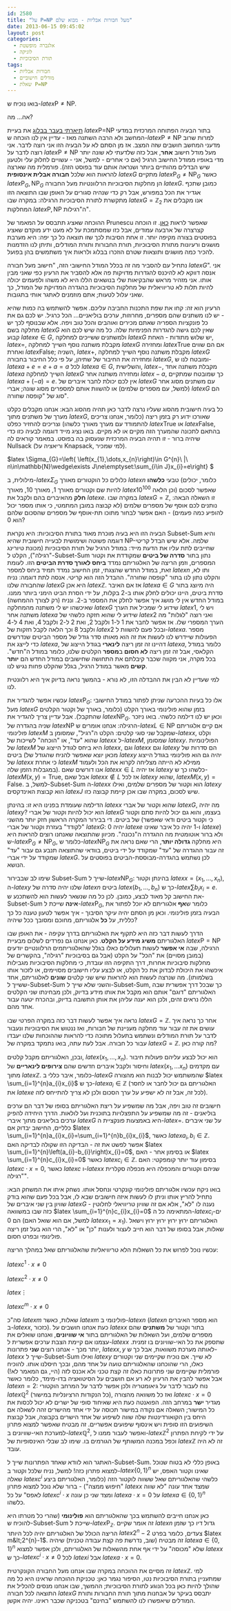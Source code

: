 ```yaml
---
id: 2580
title: "על P=NP מעל חבורות אבליות - מבוא שלם"
date: 2013-06-15 09:45:02
layout: post
categories: 
  - אלגברה מופשטת
  - לוגיקה
  - תורת הסיבוכיות
tags: 
  - חבורות אבליות
  - מודלים חישוביים
  - שאלת P=NP
---
```

בואו נוכיח ש-$latex \mbox{P}\ne\mbox{NP}$.

אה... מה?

<a href="http://www.gadial.net/2010/08/15/p_vs_np_overview/">תיארתי בעבר בבלוג</a> את בעיית $latex \mbox{P=NP}$ בתור הבעיה הפתוחה המרכזית במדעי המחשב ולא הרבה השתנה מאז - עדיין אין לנו הוכחה ש-$latex \mbox{P}\ne\mbox{NP}$ למרות שרוב מדעני המחשב חושבים שזה המצב. אז מן הסתם לא על הבעיה הזו אני רוצה לדבר. אני רוצה לדבר על $latex \mbox{P}\ne\mbox{NP}$ מעל מודל חישוב <strong>אחר</strong>, אבל כזה שלדעתי לא שונה יותר מדי באופיו ממודל החישוב הרגיל (אם כי אחרים - למשל, אני - עשויים לחלוק עלי ולטעון שיש הבדלים מהותיים ביותר ושנראה אותם עוד בפוסט הזה). פורמלית מה שארצה להראות הוא שלכל <strong>חבורה אבלית אינסופית</strong> $latex G$ מתקיים $latex \mbox{P}_{G}\ne\mbox{NP}_{G}$ כאשר $latex \mbox{P}_{G},\mbox{NP}_{G}$ הן מחלקות הסיבוכיות הרלוונטיות מעל החבורה $latex G$. כמובן שתכף אגדיר את הכל במפורש, אבל רק כדי שנהיה סגורים על האופן שבו התוצאה הזו מתקשרת לתורת הסיבוכיות הרגילה: במקרה שבו $latex G=\mathbb{Z}_{2}$ אנו מקבלים את המחלקות $latex \mbox{P},\mbox{NP}$ ה"רגילות".

ההוכחה שאציג תתבסס על המאמר של Prunescu שאפשר לראות <a href="http://home.mathematik.uni-freiburg.de/prunescu/grupshor.pdf">כאן</a>. זו הוכחה קצרצרה של ארבעה עמודים, אבל כזו שמסתמכת על לא מעט ידע מוקדם שאציג בפוסטים בצורה מקיפה יותר. זו אחת הסיבות לכך שזו תוצאה כל כך יפה: היא מערבת מושגים ורעיונות מתורת הסיבוכיות, תורת החבורות ותורת המודלים, ותיתן לנו הזדמנות להכיר כמה מושגים ותוצאות שטרם הוזכרו בבלוג ולראות איך משתמשים בהן בפועל.

נתחיל עם להסביר מה זה בכלל המודל החישובי הזה, "חישוב מעל חבורה $latex G$". אני אנסה דווקא לא להיכנס להגדרות מדויקות פה אלא להסביר את הרעיון כפי שאני מבין אותו. אני מזהיר מראש שהבקיאות שלי בנושאים הללו היא לא משהו ולפעמים יכולה להיות תלות לא טריוויאלית של מחלקות הסיבוכיות בהגדרה המדויקת של המודל, כך שאני עלול לטעות; אתם מוזמנים לאתגר אותי בתגובות.

הרעיון הוא זה: קחו את שפת התכנות החביבה עליכם. אפשר להשתמש בה כמות שהיא - יש לנו משתנים שהם מספרים, מחרוזות, ערכים בוליאניים... הכל כרגיל. יש לכם גם את כל פונקציות הספריה שאתם מכירים ואוהבים והכל טוב ויפה. אלא שבנוסף לכך יש מחלקה בשם $latex G$ שאין לכם גישה להגדרות הפנימיות שלה. כל מה שיש לכם הוא קבוע $latex e\in G$, ולמשתנים ששייכים למחלקה $latex G$ יש שלוש מתודות - האחת, $latex =$, מקבלת משתנה נוסף השייך למחלקה $latex G$ ומחזירה $latex \mbox{True}$ אם הם שווים ואחרת $latex \mbox{False}$; השניה, $latex +$, מקבלת משתנה נוסף השייך למחלקה $latex G$ ומחזירה את החיבור של שתיהן, על פי כלל החיבור בחבורה $latex G$, ומובטח לנו ש-$latex a+e=e+a=a$ לכל $latex a\in G$, והשלישית, $latex -$, מקבלת משתנה אחד $latex a$ השייך למחלקה $latex G$ ומחזירה משתנה אחר $latex -a$, כך שמובטח שמתקיים $latex a+\left(-a\right)=e$. אין לכם יכולת לחבר איברים של $latex G$ עם משתנים מסוג אחר (למשל, עם מספרים שלמים) או להשוות אותם למספרים מסוג שונה; אברי $latex G$ הם סוג של "קופסה שחורה".

כל בעיה חישובית מהסוג שעליו נרצה לדבר כאן תהיה מהסוג הבא: אנחנו מקבלים כקלט מערך של משתנים מתוך $latex G$, שאורכו ידוע רק בזמן ריצה (כלומר, אנחנו צריכים להתמודד עם מערך מאורך כלשהו) וצריכים להחזיר כפלט $latex \mbox{True}$ או $latex \mbox{False}$, בהתאם לתכונה שהמערך הזה מקיים או לא מקיים. בואו נציג מייד דוגמה לבעיה כזו כדי שיהיה ברור - זו תהיה הבעיה המרכזית שנעסוק בה בפוסט. במאמר קוראים לה Nullsack (וריאציה על Knapsack, למי שמכיר).

$latex \Sigma_{G}=\left\{ \left(x_{1},\dots,x_{n}\right)\in G^{n}\ |\ n\in\mathbb{N}\wedge\exists J\ne\emptyset:\sum_{i\in J}x_{i}=e\right\} $

מילולית, ב-$latex \Sigma_{G}$ כלולים כל הוקטורים מאורך $latex n$ טבעי <strong>כלשהו</strong> (כלומר, יכולים להיות שם וקטורים מאורך 1, מאורך 10, מאורך $latex 10^{100}$ וכן הלאה) שאפשר לסכום <strong>חלק</strong> מהאיברים בהם ולקבל את $latex e$. במקרה שבו $latex G=\mathbb{Z}$, זו השאלה הבאה: נותנים לכם אוסף של מספרים שלמים (לא קבוצה במובן המתמטי, כי אותו מספר יכול להופיע כמה פעמים) - האם אפשר לבחור מתוכו תת-אוסף של מספרים שהסכום שלהם הוא 0?

הבעיה הזו היא בעיה מוכרת מאוד בתורת הסיבוכיות: היא נקראת Subset-Sum והיא דוגמה פשוטה ושימושית לבעייה חישובית שהיא NP-שלמה. אלא שיש הבדל קריטי שחייבים לתת עליו את הדעת מייד: במודל הרגיל של תורת הסיבוכיות (מכונת טיורינג "רגילה"), הקלט ל-Subset-Sum נתון בתור <strong>סדרה של ביטים</strong> שמקודדת את וקטור המספרים, וזמן הריצה של האלגוריתם נמדד <strong>ביחס לאורך סדרת הביטים</strong> הזו. לעומת זאת, במודל החדש שהצגתי, זמן החישוב נמדד תמיד ביחס למספר $latex n$ ותו לא, והקלט נתון לנו בתור "קופסה שחורה". ההבדל הזה הוא קריטי. אנסה לתת דוגמה: נניח שהחבורה שלנו $latex G$ היא אכן $latex \mathbb{Z}$. אז אם האיבר $latex a\in G$ היה מיוצג בתור סדרת ביטים, היינו יכולים לחלק אותו ב-2 בקלות, על ידי הסרת הביט הימני ביותר ממנו. במודל החדש אין לי מושג איך אפשר לחלק את המספר ב-2. ונניח (רק לצורך ההמחשה) שאיכשהו יש לי משתנה מהמחלקה $latex G$ שידוע לי שמכיל את הערך $latex 1$, ויש לי משתנה אחר $latex a$ שידוע לי שהוא חזקה כלשהי של $latex 2$ ואני רוצה "לגלות" מה הערך המספרי שלו. אז אפשר לחבר את 1 ל-1 ולקבל 2, ואת 2 ל-2 ולקבל 4, ואת 4 ל-4 ולקבל 8 וכך הלאה לקבל חזקות של $latex 2$ ובכל פעם להשוות ל-$latex a$. מספר הפעולות שיידרש לנו לעשות את זה הוא מאותו סדר גודל של מספר הביטים שנדרשים כדי לייצג את $latex a$, דהיינו זה זמן ריצה <strong>לינארי</strong> בגודל הייצוג של $latex a$, כלומר במודל הקלאסי, אבל זה זמן ריצה <strong>לא חסום</strong> ב<strong>מספר</strong> הקלטים שלנו, כלומר במודל ה"חדש". בכל מקרה, אני מקווה שכבר קיבלתם את התחושה שחישובים במודל החדש הם <strong>יותר קשים</strong> מאשר במודל הרגיל, בגלל שהקלט פחות נגיש לנו.

למי שעדיין לא הבין את ההבדלה הזו, לא נורא - בהמשך נראה בדיוק איך היא רלוונטית לנו.

עכשיו אפשר להגדיר את $latex \mbox{P}_{G}$: אלו כל בעיות ההכרעה שניתן לפתור במודל החישובי מעל $latex G$ בזמן שהוא פולינומי באורך הקלט (כלומר, באורך של וקטור הקלטים שהתקבל). אבל עדיין צריך להגדיר את $latex \mbox{NP}_{G}$. וכאן יש לנו דילמה כלשהי. בואו ניזכר שניה בהגדרה של $latex \mbox{NP}$ הרגילה: אנחנו אומרים ש-$latex L\in\mbox{NP}$ אם קיים אלגוריתם פולינומי $latex M$ שמקבל שני סוגי קלטים: הקלט ה"רגיל", שמסומן ב-$latex x$, וקלט שהוא "עד", או "הוכחה" לשייכות של $latex x$ ל-$latex M$, שמסומן $latex y$. הפולינומיות של $latex M$ היא ביחס לגודל הייצוג של $latex x$, וגם $latex x$ וגם $latex y$ הם סדרות של ביטים (מכאן יוצא שאפשר להניח שהגודל של $latex y$ יהיה גם הוא פולינומי בגודל הייצוג של $latex x$ כי אחרת $latex M$ ממילא לא הייתה מצליחה לקרוא את הכל ולעמוד במגבלות הזמן שלה). אנו דורשים שאם $latex x\in L$ אז יהיה $latex y$ כלשהו כך ש-$latex M\left(x,y\right)=\mbox{True}$, אבל שאם $latex x\notin L$ אז לכל $latex y$ שהוא, $latex M\left(x,y\right)=\mbox{False}$. למשל, ב-Subset-Sum ה-$latex x$ הוא וקטור של מספרים שלמים, ואילו $latex y$ הוא קבוצת האינדקסים $latex J$ שיש לסכום, במקרה שבו אכן קיימת קבוצה כזו.

הדילמה שעומדת בפנינו היא זו: בהינתן $latex x$ שהוא וקטור של אברי $latex G$, מה יהיה $latex y$? הוא יכול להיות וקטור של אברי $latex G$ בעצמו, והוא גם יכול להיות סתם וקטור של ביטים. די בבירור המקרה הראשון חזק יותר מהשני (כי וקטור ביטים ודאי שאפשר "לקודד" בעזרת וקטור של אברי $latex G$: 0 יהיה $latex e$ ו-1 יהיה כל איבר שאינו $latex e$) ולא ברור אוטומטית מה ההגדרה ה"נכונה". מכיוון שהתוצאה שאנחנו רוצים להראות היא ש-$latex \mbox{P}_{G}\ne\mbox{NP}_{G}$, כלומר ש-$latex \mbox{NP}_{G}$ היא מחלקה <strong>גדולה יותר</strong>, הרי שאם נראה את זה עבור ההגדרה של "עד" שמקודד על ידי ביטים, בוודאי שהתוצאה תנבע גם עבור "עד" שמקודד על ידי אברי $latex G$. לכן נשתמש בהגדרה-מבוססת-הביטים בפוסטים על הנושא.

שימו לב שבבירור Subset-Sum שייך ל-$latex \mbox{NP}_{G}$: בהינתן וקטור $latex x=\left(x_{1},\dots,x_{n}\right)$, ה-$latex y$ שלנו יהיה סדרה של $latex n$ ביטים $latex \left(b_{1},\dots,b_{n}\right)$ כך ש-$latex \sum b_{i}x_{i}=e$. את החישוב קל מאוד לבצע, כמובן. לכן כל מה שנשאר לעשות הוא להשתכנע ש-Subset-Sum <strong>אינה</strong> שייכת ל-$latex \mbox{P}_{G}$, כלומר ש<strong>אף</strong> אלגוריתם לא יוכל לפתור את הבעיה בזמן פולינומי. וכאן מן הסתם יהיה עיקר הסיבוך - איך אפשר לטעון טענה כל כך כללית, על <strong>כל</strong> אלגוריתם, מחוכם ומסובך ככל שיהיה?

הדרך לעשות דבר כזה היא לתקוף את האלגוריתם בדרך עקיפה - את האופן שבו האלגוריתם <strong>משיג מידע על הקלט</strong>. כאן אנחנו גם נפרדים לשלום מבעיית $latex \mbox{P}=\mbox{NP}$ הרגילה, שבה <strong>אי אפשר </strong>לעשות תעלולים כאלו בגלל שהאלגוריתמים הרלוונטיים יודעים (במובן מסויים) את "הכל" על הקלט (אבל גם בסיבוכיות "רגילה", בהקשרים של מחלקות סיבוכיות אחרות, דרך התקיפה הזו עובדת, כי מחלקות הסיבוכיות מגבילות איכשהו את היכולת לבדוק את כל הקלט, או לבצע עליו חישובים מסויימים, או לזכור אותו בשלמותו). מה שנרצה לעשות הוא להראות שיש שני קלטים <strong>שונים</strong> לאלגוריתם, אחד ששייך ל-Subset-Sum והשני שלא שייך ל-Subset-Sum, כך שבכל דרך אפשרית שבה האלגוריתם "דוגם" אותם הוא מקבל את אותו מידע בדיוק, ולכן מבחינתו שני הקלטים הללו נראים זהים, ולכן הוא יענה עליהן את אותן התשובה בדיוק, ובהכרח יטעה עבור אחד מהם.

נראה איך אפשר לעשות דבר כזה במקרה הפרטי שבו $latex G=\mathbb{Z}$. אחר כך נראה איך עושים את זה עבור עוד מחלקה מעניינת של חבורות, ואז ננטוש את הסיבוכיות ונעבור לדבר על תורת המודלים ונשתמש בתעלול מתוכה כדי להראות שההוכחות שלנו יעבדו עבור כל חבורה. אבל לעת עתה, בואו נתמקד במקרה של $latex G=\mathbb{Z}$. מה קורה כאן?

ובכן, האלגוריתם מקבל קלטים, $latex \left(x_{1},\dots,x_{n}\right)$. הוא יכול לבצע עליהם פעולות חיבור וחיסור ולקבל איברים חדשים שהם <strong>צירופים לינאריים</strong> של $latex \left(x_{1},\dots x_{n}\right)$ עם מקדמים מתוך $latex \mathbb{Z}$. כלומר, איבר כללי ב-$latex G$ שהמשתמש יכול לבנות הוא מהצורה $latex \sum_{i=1}^{n}a_{i}x_{i}$ כך ש-$latex a_{i}\in\mathbb{Z}$ (האלגוריתם גם יכול לחבר או לחסר את $latex e$ לכל זה, אבל זה לא ישפיע על ערך הסכום ולכן לא צריך להתייחס לזה).

חישובים זה טוב ויפה, אבל מה שמשפיע על ריצת האלגוריתם בסופו של דבר הם ערכים בוליאנים - זה מה שמשפיע על התפצלויות בתוכנית ועל לולאות. הדרך היחידה להפיק ערכים בוליאנים מתוך איברי $latex G$ היא באמצעות פונקציית ה-$latex =$. על שני איברים כלליים, החישוב יבדוק אם $latex \sum_{i=1}^{n}a_{i}x_{i}=\sum_{i=1}^{n}b_{i}x_{i}$, כאשר $latex a_{i},b_{i}\in\mathbb{Z}$. אפשר לפשט את זה - הבדיקה הזו שקולה לבדיקה האם $latex \sum_{i=1}^{n}\left(a_{i}-b_{i}\right)x_{i}=0$, או בסימון אחר - האם $latex \sum_{i=1}^{n}c_{i}x_{i}=0$ כאשר $latex c_{i}\in\mathbb{Z}$. בסימון עוד יותר קומפקטי: האם $latex c\cdot x=0$, כאשר $latex c$ ו-$latex x$ שניהם וקטורים והמכפלה היא מכפלה סקלרית "רגילה".

בואו ניקח עכשיו אלגוריתם פולינומי קונקרטי ונחסל אותו. נשחק איתו את המשחק הבא: נתחיל להריץ אותו וניתן לו לעשות איזה חישובים שבא לו, אבל בכל פעם שהוא בודק שוויון בין שני איברים של $latex G$ נענה לו "לא", אלא אם זה שוויון טריוויאלי לחלוטין - כזה שבו במשוואה $latex \sum_{i=1}^{n}c_{i}x_{i}=0$ המתאימה כל ה-$latex c_{i}$-ים הם 0 (למשל, אם הוא שואל האם $latex x_{1}=x_{1}$). האלגוריתם ירוץ ירוץ ירוץ ירוץ וישאל שאלות, אבל בסופו של דבר הוא חייב לעצור ולענות "כן" או "לא", הרי הוא בעל זמן ריצה פולינומי ובפרט חסום.

עכשיו נוכל לפרוש את כל השאלות הלא טריוויאליות שהאלגוריתם שאל במהלך הריצה:

$latex c^{1}\cdot x\ne0$

$latex c^{2}\cdot x\ne0$

$latex \vdots$

$latex c^{m}\cdot x\ne0$

סה"כ $latex m$ שאלות, כאשר $latex m$ פולינומי ב-$latex n$ ($latex n$ הוא מספר האיברים ב-$latex x$, כזכור). כעת אנחנו חושבים על $latex x$ בתור וקטור של <strong>משתנים</strong> שהם מספרים שלמים, ועל השאלות של האלגוריתם בתור <strong>אי שוויונים</strong>, ואנחנו שואלים את עצמנו אם קיימת הצבת ערכים אפשרית ל-$latex x$ שתספק את כל האי-שוויונים בו זמנית. יותר מכך - אנחנו רוצים <strong>שני</strong> פתרונות, $latex x,y$ לאותה מערכת משוואות, אבל כך ש-$latex x$ שייך ל-Subset-Sum ואילו $latex y$ לא שייך. אם נוכיח שקיימים שני וקטורים כאלו, הרי שהוכחנו שהאלגוריתם טועה על אחד מהם, ובכך חיסלנו אותו. להוכיח פורמלית שקיימים שני פתרונות כאלו זה קצת טכני ולא אכנס לזה (היי, גם המאמר לא!) אבל אפשר להבין את הרעיון לא רע אם חושבים על הסיטואציה בדו-מימד, כלומר כאשר $latex n=2$: נוח לעבור לדבר על גיאומטריה ולכן אפשר לדבר על המרחב הוקטורי $latex \mathbb{Q}^{2}$ (כל הנקודות הרציונליות במישור), ואז כל משוואה מהצורה $latex c\cdot x=0$ מגדיר <strong>ישר</strong> במרחב הזה. הפואנטה כעת היא שאיחוד סופי של ישרים לא יכול לכסות את כל המישור; השאלה אם נקודה במישור תכוסה על ידי אחד מהישרים זהה לשאלה אם היחס בין הקואורדינטות שלה שווה לשיפוע של אחד הישרים בקבוצה, אבל קבוצת השיפועים הזו סופית ויש אינסוף שיפועים אפשריים. זה מבטיח שאפשר למצוא פתרון למערכת האי-שוויונים ב-$latex \mathbb{Q}^{2}$, ואפשר לעבור ממנו ל-$latex \mathbb{Z}^{2}$ על ידי לקיחת הפתרון וכפל במכנה המשותף של הגורמים בו. שימו לב שבלי האינסופיות של $latex \mathbb{Z}$ זה לא היה עובד.

האתגר הוא לוודא שאחד הפתרונות שייך ל-Subset-Sum. באופן כללי לא בטוח שנוכל למצוא פתרון כזה! למשל, נניח שלכל וקטור ב-$latex \left\{ 0,1\right\} ^{n}$ שאינו וקטור האפס, יש שאלה $latex c^{i}$ כלשהי שהאלגוריתם שאל ששווה לוקטור הזה (כלומר, האלגוריתם ביצע "חיפוש ממצה") - ברור שלא נוכל למצוא פתרון $latex x$ שמצד אחד עונה "לא שווה לאפס" על כל $latex c^{i}\cdot x$ ומצד שני כן עונה $latex a\cdot x=0$ על $latex a\in\left\{ 0,1\right\} ^{n}$ כלשהו.

כאן אנחנו חייבים להשתמש בכך שהאלגוריתם הוא <strong>פולינומי</strong> (שהרי כל מטרתו היא להוכיח ש-Subset-Sum שייכת ל-$latex \mbox{P}_{\mathbb{Z}}$. זה אומר שקיים $latex n$ גדול דיו כך שזמן הריצה הכולל של האלגוריתם יהיה לכל היותר $latex 2^{n}-2$ צעדים, כלומר בפרט $latex m&lt;2^{n}-1$. זה מבטיח (שוב, נדרשת פה קצת עבודה טכנית) שיהיה $latex a\in\left\{ 0,1\right\} ^{n}$ שלא "מכוסה" על ידי אף אחת מהשאלות של האלגוריתם, ולכן אפשר למצוא $latex x$ כך ש-$latex c^{i}\cdot x\ne0$ לכל $latex i$ אבל $latex a\cdot x=0$.

זה מסיים את ההוכחה במקרה שבו אנחנו מעל החבורה הקונקרטית $latex \mathbb{Z}$. למי שמתעניין בתורת הסיבוכיות נטו, הסיפור נגמר כאן: טכניקת ההוכחה שראינו היא כל מה שהולך להיות כאן בכל הנוגע לתורת הסיבוכיות; ההמשך, שבו אנחנו מנסים להכליל את התוצאה לכל חבורה $latex G$ יתבסס בעיקר על אבחנות מתוך תורת החבורות ותורת המודלים שיאפשרו לנו להשתמש "בחינם" בטכניקה שכבר ראינו. יהיה אקשן.
